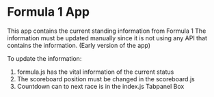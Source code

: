 # Formula 1 App

This app contains the current standing information from Formula 1
The information must be updated manually since it is not using any API that contains the information.
(Early version of the app)

To update the information:
1. formula.js has the vital information of the current status
2. The scoreboard position must be changed in the scoreboard.js
3. Countdown can to next race is in the index.js Tabpanel Box